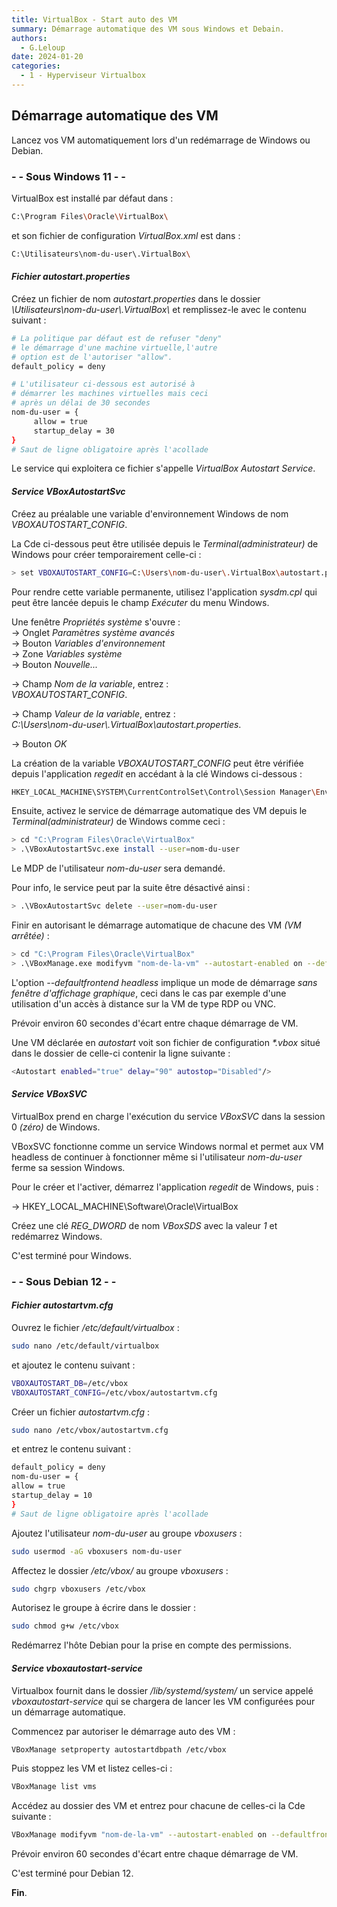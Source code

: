 ```yaml
---
title: VirtualBox - Start auto des VM
summary: Démarrage automatique des VM sous Windows et Debain.
authors: 
  - G.Leloup
date: 2024-01-20
categories: 
  - 1 - Hyperviseur Virtualbox
---
```


## Démarrage automatique des VM

Lancez vos VM automatiquement lors d'un redémarrage de Windows ou Debian.

### - - Sous Windows 11 - -

VirtualBox est installé par défaut dans :

```bash
C:\Program Files\Oracle\VirtualBox\
```

et son fichier de configuration _VirtualBox.xml_ est dans :

```bash
C:\Utilisateurs\nom-du-user\.VirtualBox\
```

#### _Fichier autostart.properties_

Créez un fichier de nom _autostart.properties_ dans le dossier _\Utilisateurs\nom-du-user\\.VirtualBox\\_ et remplissez-le avec le contenu suivant :

```bash
# La politique par défaut est de refuser "deny" 
# le démarrage d'une machine virtuelle,l'autre
# option est de l'autoriser "allow".
default_policy = deny

# L'utilisateur ci-dessous est autorisé à
# démarrer les machines virtuelles mais ceci 
# après un délai de 30 secondes
nom-du-user = {
     allow = true
     startup_delay = 30
}
# Saut de ligne obligatoire après l'acollade
```

Le service qui exploitera ce fichier s'appelle _VirtualBox Autostart Service_.

#### _Service VBoxAutostartSvc_

Créez au préalable une variable d'environnement Windows de nom _VBOXAUTOSTART_CONFIG_.

La Cde ci-dessous peut être utilisée depuis le _Terminal(administrateur)_ de Windows pour créer temporairement celle-ci :

```bash
> set VBOXAUTOSTART_CONFIG=C:\Users\nom-du-user\.VirtualBox\autostart.properties
```

<!-- more -->

Pour rendre cette variable permanente, utilisez l'application _sysdm.cpl_ qui peut être lancée depuis le champ _Exécuter_ du menu Windows.

Une fenêtre _Propriétés système_ s'ouvre :  
-> Onglet _Paramètres système avancés_  
-> Bouton _Variables d'environnement_  
-> Zone _Variables système_  
-> Bouton _Nouvelle..._  

-> Champ _Nom de la variable_, entrez :  
_VBOXAUTOSTART_CONFIG_.

-> Champ _Valeur de la variable_, entrez :  
_C:\Users\nom-du-user\\.VirtualBox\autostart.properties_.

-> Bouton _OK_

La création de la variable _VBOXAUTOSTART_CONFIG_ peut être vérifiée depuis l'application _regedit_ en accédant à la clé Windows ci-dessous :

```bash
HKEY_LOCAL_MACHINE\SYSTEM\CurrentControlSet\Control\Session Manager\Environment
```

Ensuite, activez le service de démarrage automatique des VM depuis le _Terminal(administrateur)_ de Windows comme ceci :

```bash
> cd "C:\Program Files\Oracle\VirtualBox"
> .\VBoxAutostartSvc.exe install --user=nom-du-user
```

Le MDP de l'utilisateur _nom-du-user_ sera demandé.

Pour info, le service peut par la suite être désactivé ainsi :

```bash
> .\VBoxAutostartSvc delete --user=nom-du-user
```

Finir en autorisant le démarrage automatique de chacune des VM _(VM arrêtée)_ :

```bash
> cd "C:\Program Files\Oracle\VirtualBox"
> .\VBoxManage.exe modifyvm "nom-de-la-vm" --autostart-enabled on --defaultfrontend headless --autostart-delay 30
```

L'option _--defaultfrontend headless_ implique un mode de démarrage _sans fenêtre d'affichage graphique_, ceci dans le cas par exemple d'une utilisation d'un accès à distance sur la VM de type RDP ou VNC.

Prévoir environ 60 secondes d'écart entre chaque démarrage de VM.

Une VM déclarée en _autostart_ voit son fichier de configuration _*.vbox_ situé dans le dossier de celle-ci contenir la ligne suivante :

```bash
<Autostart enabled="true" delay="90" autostop="Disabled"/>
```

#### _Service VBoxSVC_

VirtualBox prend en charge l'exécution du service _VBoxSVC_ dans la session 0 _(zéro)_ de Windows.

VBoxSVC fonctionne comme un service Windows normal et permet aux VM headless de continuer à fonctionner même si l'utilisateur _nom-du-user_ ferme sa session Windows.

Pour le créer et l'activer, démarrez l'application _regedit_ de Windows, puis :

-> HKEY_LOCAL_MACHINE\Software\Oracle\VirtualBox

Créez une clé _REG_DWORD_ de nom _VBoxSDS_ avec la valeur _1_ et redémarrez Windows.

C'est terminé pour Windows.

### - - Sous Debian 12 - -

#### _Fichier autostartvm.cfg_

Ouvrez le fichier _/etc/default/virtualbox_ :

```bash
sudo nano /etc/default/virtualbox
```

et ajoutez le contenu suivant :

```bash
VBOXAUTOSTART_DB=/etc/vbox
VBOXAUTOSTART_CONFIG=/etc/vbox/autostartvm.cfg
```

Créer un fichier _autostartvm.cfg_ :

```bash
sudo nano /etc/vbox/autostartvm.cfg
```

et entrez le contenu suivant :

```bash
default_policy = deny
nom-du-user = {
allow = true
startup_delay = 10
}
# Saut de ligne obligatoire après l'acollade
```

Ajoutez l'utilisateur _nom-du-user_ au groupe _vboxusers_ :

```bash
sudo usermod -aG vboxusers nom-du-user
```

Affectez le dossier _/etc/vbox/_ au groupe _vboxusers_ :

```bash
sudo chgrp vboxusers /etc/vbox
```

Autorisez le groupe à écrire dans le dossier :

```bash
sudo chmod g+w /etc/vbox
```

Redémarrez l'hôte Debian pour la prise en compte des permissions.

#### _Service vboxautostart-service_

Virtualbox fournit dans le dossier _/lib/systemd/system/_ un service appelé _vboxautostart-service_ qui se chargera de lancer les VM configurées pour un démarrage automatique.

Commencez par autoriser le démarrage auto des VM :

```bash
VBoxManage setproperty autostartdbpath /etc/vbox
```

Puis stoppez les VM et listez celles-ci :

```bash
VBoxManage list vms
```

Accédez au dossier des VM et entrez pour chacune de celles-ci la Cde suivante :

```bash
VBoxManage modifyvm "nom-de-la-vm" --autostart-enabled on --defaultfrontend headless --autostart-delay 30
```

Prévoir environ 60 secondes d'écart entre chaque démarrage de VM.

C'est terminé pour Debian 12.

**Fin**.
